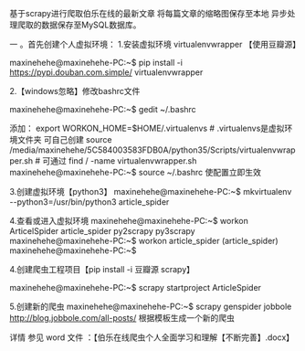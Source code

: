 基于scrapy进行爬取伯乐在线的最新文章 将每篇文章的缩略图保存至本地 异步处理爬取的数据保存至MySQL数据库。

一 。首先创建个人虚拟环境：
1.安装虚拟环境 virtualenvwrapper 【使用豆瓣源】

maxinehehe@maxinehehe-PC:~$  pip install -i https://pypi.douban.com.simple/ virtualenvwrapper

2.【windows忽略】修改bashrc文件

maxinehehe@maxinehehe-PC:~$  gedit ~/.bashrc

添加：
export WORKON_HOME=$HOME/.virtualenvs  # .virtualenvs是虚拟环境文件夹 可自己创建
source /media/maxinehehe/5C584003583FDB0A/python35/Scripts/virtualenvwrapper.sh     # 可通过 find / -name virtualenvwrapper.sh
maxinehehe@maxinehehe-PC:~$  source ~/.bashrc
使配置立即生效

3.创建虚拟环境【python3】
maxinehehe@maxinehehe-PC:~$  mkvirtualenv --python3=/usr/bin/python3 article_spider

4.查看或进入虚拟环境
maxinehehe@maxinehehe-PC:~$ workon
ArticelSpider
article_spider
py2scrapy
py3scrapy
maxinehehe@maxinehehe-PC:~$ workon article_spider
(article_spider) maxinehehe@maxinehehe-PC:~$ 

4.创建爬虫工程项目【pip install -i 豆瓣源 scrapy】

maxinehehe@maxinehehe-PC:~$ scrapy startproject ArticleSpider

5.创建新的爬虫 
maxinehehe@maxinehehe-PC:~$ scrapy genspider jobbole http://blog.jobbole.com/all-posts/
根据模板生成一个新的爬虫

详情 参见 word 文件 ：【伯乐在线爬虫个人全面学习和理解【不断完善】.docx】

